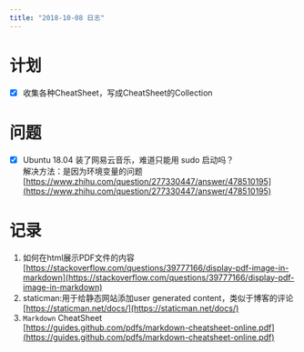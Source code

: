 ```yaml
---
title: "2018-10-08 日志"
---
```


# 计划
- [x] 收集各种CheatSheet，写成CheatSheet的Collection

# 问题
- [x] Ubuntu 18.04 装了网易云音乐，难道只能用 sudo 启动吗？  
  解决方法：是因为环境变量的问题[https://www.zhihu.com/question/277330447/answer/478510195](https://www.zhihu.com/question/277330447/answer/478510195)

# 记录
1. 如何在html展示PDF文件的内容  
   [https://stackoverflow.com/questions/39777166/display-pdf-image-in-markdown](https://stackoverflow.com/questions/39777166/display-pdf-image-in-markdown)
2. staticman:用于给静态网站添加user generated content，类似于博客的评论  
   [https://staticman.net/docs/](https://staticman.net/docs/)
3. `Markdown` CheatSheet  
   [https://guides.github.com/pdfs/markdown-cheatsheet-online.pdf](https://guides.github.com/pdfs/markdown-cheatsheet-online.pdf)